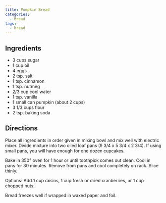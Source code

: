 ```yaml
---
title: Pumpkin Bread
categories:
  - Bread
tags:
  - bread
---
```


## Ingredients

- 3 cups sugar
- 1 cup oil
- 4 eggs
- 2 tsp. salt
- 1 tsp. cinnamon
- 1 tsp. nutmeg
- 2/3 cup cool water
- 1 tsp. vanilla
- 1 small can pumpkin (about 2 cups)
- 3 1/3 cups flour
- 2 tsp. baking soda

## Directions

Place all ingredients in order given in mixing bowl and mix well with electric mixer. Divide
mixture into two oiled loaf pans (9 3/4 x 5 3/4 x 2 3/4). If using small pans, you will have
enough for one dozen cupcakes.

Bake in 350° oven for 1 hour or until toothpick comes out clean. Cool in pans for 30 minutes.
Remove from pans and cool completely on rack. Slice thinly.

Options: Add 1 cup raisins, 1 cup fresh or dried cranberries, or 1 cup chopped nuts.

Bread freezes well if wrapped in waxed paper and foil.

